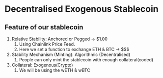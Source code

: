 # Decentralised Exogenous Stablecoin

## Feature of our stablecoin

1. Relative Stability: Anchored or Pegged -> $1.00
   1. Using Chainlink Price Feed.
   2. Here we set a function to exchange ETH & BTC -> $$$
2. Stability Mechanism (Minting): Algorithmic (Decentralised)
   1. People can only mint the stablecoin with enough collateral(coded)
3. Collateral: Exogenous(Crypto)
   1. We will be using the wETH & wBTC